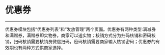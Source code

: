 # 优惠券

---

优惠券模块包括“优惠券列表”和“发放管理”两个页面。优惠券有两种类型:满减券和满赠券，满赠券即实物券，商家可以送实物；核销方式分为扫码核销和密码核销，扫码核销需要核销员微信扫码，密码核销需要商家输入核销密码；优惠券的有效期也有两种方式供商家选择。

